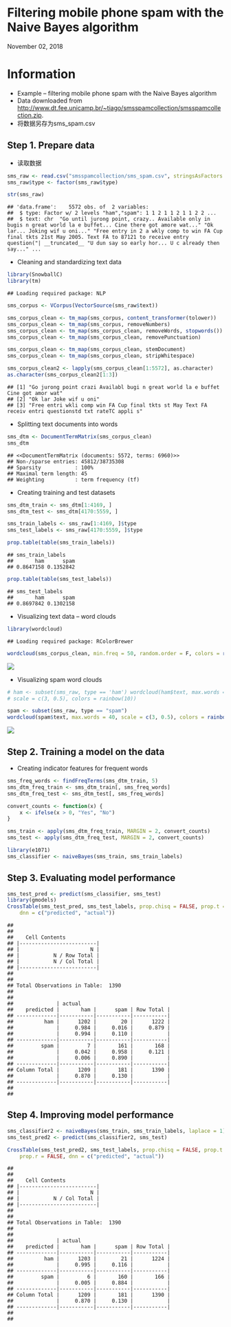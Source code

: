 Filtering mobile phone spam with the Naive Bayes algorithm
================
November 02, 2018

Information
===========

-   Example – filtering mobile phone spam with the Naive Bayes algorithm
-   Data downloaded from <http://www.dt.fee.unicamp.br/~tiago/smsspamcollection/smsspamcollection.zip>.
-   将数据另存为sms\_spam.csv

Step 1. Prepare data
--------------------

-   读取数据

``` r
sms_raw <- read.csv("smsspamcollection/sms_spam.csv", stringsAsFactors = FALSE)
sms_raw$type <- factor(sms_raw$type)

str(sms_raw)
```

    ## 'data.frame':    5572 obs. of  2 variables:
    ##  $ type: Factor w/ 2 levels "ham","spam": 1 1 2 1 1 2 1 1 2 2 ...
    ##  $ text: chr  "Go until jurong point, crazy.. Available only in bugis n great world la e buffet... Cine there got amore wat..." "Ok lar... Joking wif u oni..." "Free entry in 2 a wkly comp to win FA Cup final tkts 21st May 2005. Text FA to 87121 to receive entry question("| __truncated__ "U dun say so early hor... U c already then say..." ...

-   Cleaning and standardizing text data

``` r
library(SnowballC)
library(tm)
```

    ## Loading required package: NLP

``` r
sms_corpus <- VCorpus(VectorSource(sms_raw$text))

sms_corpus_clean <- tm_map(sms_corpus, content_transformer(tolower))
sms_corpus_clean <- tm_map(sms_corpus, removeNumbers)
sms_corpus_clean <- tm_map(sms_corpus_clean, removeWords, stopwords())
sms_corpus_clean <- tm_map(sms_corpus_clean, removePunctuation)

sms_corpus_clean <- tm_map(sms_corpus_clean, stemDocument)
sms_corpus_clean <- tm_map(sms_corpus_clean, stripWhitespace)

sms_corpus_clean2 <- lapply(sms_corpus_clean[1:5572], as.character)
as.character(sms_corpus_clean2[1:3])
```

    ## [1] "Go jurong point crazi Availabl bugi n great world la e buffet Cine got amor wat"                      
    ## [2] "Ok lar Joke wif u oni"                                                                                
    ## [3] "Free entri wkli comp win FA Cup final tkts st May Text FA receiv entri questionstd txt rateTC appli s"

-   Splitting text documents into words

``` r
sms_dtm <- DocumentTermMatrix(sms_corpus_clean)
sms_dtm
```

    ## <<DocumentTermMatrix (documents: 5572, terms: 6960)>>
    ## Non-/sparse entries: 45812/38735308
    ## Sparsity           : 100%
    ## Maximal term length: 45
    ## Weighting          : term frequency (tf)

-   Creating training and test datasets

``` r
sms_dtm_train <- sms_dtm[1:4169, ]
sms_dtm_test <- sms_dtm[4170:5559, ]

sms_train_labels <- sms_raw[1:4169, ]$type
sms_test_labels <- sms_raw[4170:5559, ]$type

prop.table(table(sms_train_labels))
```

    ## sms_train_labels
    ##       ham      spam 
    ## 0.8647158 0.1352842

``` r
prop.table(table(sms_test_labels))
```

    ## sms_test_labels
    ##       ham      spam 
    ## 0.8697842 0.1302158

-   Visualizing text data – word clouds

``` r
library(wordcloud)
```

    ## Loading required package: RColorBrewer

``` r
wordcloud(sms_corpus_clean, min.freq = 50, random.order = F, colors = rainbow(10))
```

![](naive_bayes_files/figure-markdown_github/unnamed-chunk-5-1.png)

-   Visualizing spam word clouds

``` r
# ham <- subset(sms_raw, type == 'ham') wordcloud(ham$text, max.words = 40,
# scale = c(3, 0.5), colors = rainbow(10))

spam <- subset(sms_raw, type == "spam")
wordcloud(spam$text, max.words = 40, scale = c(3, 0.5), colors = rainbow(10))
```

![](naive_bayes_files/figure-markdown_github/unnamed-chunk-6-1.png)

Step 2. Training a model on the data
------------------------------------

-   Creating indicator features for frequent words

``` r
sms_freq_words <- findFreqTerms(sms_dtm_train, 5)
sms_dtm_freq_train <- sms_dtm_train[, sms_freq_words]
sms_dtm_freq_test <- sms_dtm_test[, sms_freq_words]

convert_counts <- function(x) {
    x <- ifelse(x > 0, "Yes", "No")
}

sms_train <- apply(sms_dtm_freq_train, MARGIN = 2, convert_counts)
sms_test <- apply(sms_dtm_freq_test, MARGIN = 2, convert_counts)

library(e1071)
sms_classifier <- naiveBayes(sms_train, sms_train_labels)
```

Step 3. Evaluating model performance
------------------------------------

``` r
sms_test_pred <- predict(sms_classifier, sms_test)
library(gmodels)
CrossTable(sms_test_pred, sms_test_labels, prop.chisq = FALSE, prop.t = FALSE, 
    dnn = c("predicted", "actual"))
```

    ## 
    ##  
    ##    Cell Contents
    ## |-------------------------|
    ## |                       N |
    ## |           N / Row Total |
    ## |           N / Col Total |
    ## |-------------------------|
    ## 
    ##  
    ## Total Observations in Table:  1390 
    ## 
    ##  
    ##              | actual 
    ##    predicted |       ham |      spam | Row Total | 
    ## -------------|-----------|-----------|-----------|
    ##          ham |      1202 |        20 |      1222 | 
    ##              |     0.984 |     0.016 |     0.879 | 
    ##              |     0.994 |     0.110 |           | 
    ## -------------|-----------|-----------|-----------|
    ##         spam |         7 |       161 |       168 | 
    ##              |     0.042 |     0.958 |     0.121 | 
    ##              |     0.006 |     0.890 |           | 
    ## -------------|-----------|-----------|-----------|
    ## Column Total |      1209 |       181 |      1390 | 
    ##              |     0.870 |     0.130 |           | 
    ## -------------|-----------|-----------|-----------|
    ## 
    ## 

Step 4. Improving model performance
-----------------------------------

``` r
sms_classifier2 <- naiveBayes(sms_train, sms_train_labels, laplace = 1)
sms_test_pred2 <- predict(sms_classifier2, sms_test)

CrossTable(sms_test_pred2, sms_test_labels, prop.chisq = FALSE, prop.t = FALSE, 
    prop.r = FALSE, dnn = c("predicted", "actual"))
```

    ## 
    ##  
    ##    Cell Contents
    ## |-------------------------|
    ## |                       N |
    ## |           N / Col Total |
    ## |-------------------------|
    ## 
    ##  
    ## Total Observations in Table:  1390 
    ## 
    ##  
    ##              | actual 
    ##    predicted |       ham |      spam | Row Total | 
    ## -------------|-----------|-----------|-----------|
    ##          ham |      1203 |        21 |      1224 | 
    ##              |     0.995 |     0.116 |           | 
    ## -------------|-----------|-----------|-----------|
    ##         spam |         6 |       160 |       166 | 
    ##              |     0.005 |     0.884 |           | 
    ## -------------|-----------|-----------|-----------|
    ## Column Total |      1209 |       181 |      1390 | 
    ##              |     0.870 |     0.130 |           | 
    ## -------------|-----------|-----------|-----------|
    ## 
    ##
